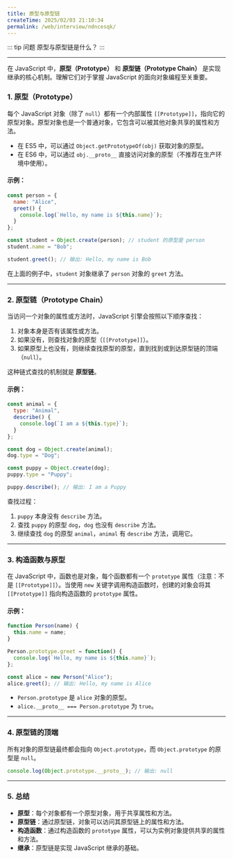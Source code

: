 ```yaml
---
title: 原型与原型链
createTime: 2025/02/03 21:10:34
permalink: /web/interview/ndncesqk/
---
```


::: tip 问题
原型与原型链是什么？
:::

---

在 JavaScript 中，**原型（Prototype）** 和 **原型链（Prototype Chain）** 是实现继承的核心机制。理解它们对于掌握 JavaScript 的面向对象编程至关重要。

### 1. 原型（Prototype）
每个 JavaScript 对象（除了 `null`）都有一个内部属性 `[[Prototype]]`，指向它的原型对象。原型对象也是一个普通对象，它包含可以被其他对象共享的属性和方法。

- 在 ES5 中，可以通过 `Object.getPrototypeOf(obj)` 获取对象的原型。
- 在 ES6 中，可以通过 `obj.__proto__` 直接访问对象的原型（不推荐在生产环境中使用）。

#### 示例：
```javascript
const person = {
  name: "Alice",
  greet() {
    console.log(`Hello, my name is ${this.name}`);
  }
};

const student = Object.create(person); // student 的原型是 person
student.name = "Bob";

student.greet(); // 输出: Hello, my name is Bob
```

在上面的例子中，`student` 对象继承了 `person` 对象的 `greet` 方法。

---

### 2. 原型链（Prototype Chain）
当访问一个对象的属性或方法时，JavaScript 引擎会按照以下顺序查找：
1. 对象本身是否有该属性或方法。
2. 如果没有，则查找对象的原型（`[[Prototype]]`）。
3. 如果原型上也没有，则继续查找原型的原型，直到找到或到达原型链的顶端（`null`）。

这种链式查找的机制就是 **原型链**。

#### 示例：
```javascript
const animal = {
  type: "Animal",
  describe() {
    console.log(`I am a ${this.type}`);
  }
};

const dog = Object.create(animal);
dog.type = "Dog";

const puppy = Object.create(dog);
puppy.type = "Puppy";

puppy.describe(); // 输出: I am a Puppy
```

查找过程：
1. `puppy` 本身没有 `describe` 方法。
2. 查找 `puppy` 的原型 `dog`，`dog` 也没有 `describe` 方法。
3. 继续查找 `dog` 的原型 `animal`，`animal` 有 `describe` 方法，调用它。

---

### 3. 构造函数与原型
在 JavaScript 中，函数也是对象，每个函数都有一个 `prototype` 属性（注意：不是 `[[Prototype]]`）。当使用 `new` 关键字调用构造函数时，创建的对象会将其 `[[Prototype]]` 指向构造函数的 `prototype` 属性。

#### 示例：
```javascript
function Person(name) {
  this.name = name;
}

Person.prototype.greet = function() {
  console.log(`Hello, my name is ${this.name}`);
};

const alice = new Person("Alice");
alice.greet(); // 输出: Hello, my name is Alice
```

- `Person.prototype` 是 `alice` 对象的原型。
- `alice.__proto__ === Person.prototype` 为 `true`。

---

### 4. 原型链的顶端
所有对象的原型链最终都会指向 `Object.prototype`，而 `Object.prototype` 的原型是 `null`。

```javascript
console.log(Object.prototype.__proto__); // 输出: null
```

---

### 5. 总结
- **原型**：每个对象都有一个原型对象，用于共享属性和方法。
- **原型链**：通过原型链，对象可以访问其原型链上的属性和方法。
- **构造函数**：通过构造函数的 `prototype` 属性，可以为实例对象提供共享的属性和方法。
- **继承**：原型链是实现 JavaScript 继承的基础。

